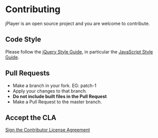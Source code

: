 # Contributing

jPlayer is an open source project and you are welcome to contribute.


## Code Style

Please follow the [jQuery Style Guide](http://contribute.jquery.org/style-guide/),
in particular the [JavaScript Style Guide](http://contribute.jquery.org/style-guide/js/).


## Pull Requests

* Make a branch in your fork. EG: patch-1
* Apply your changes to that branch.
* **Do not include built files in the Pull Request**
* Make a Pull Request to the master branch.


## Accept the CLA

[Sign the Contributor License Agreement](https://www.clahub.com/agreements/happyworm/jPlayer)
